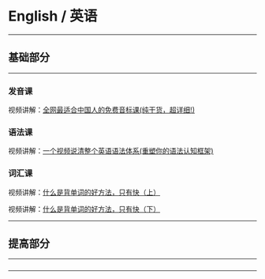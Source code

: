 # English / 英语

---

## 基础部分

---

### 发音课

视频讲解：[全网最适合中国人的免费音标课(纯干货，超详细!)](https://www.bilibili.com/video/BV1iV411z7Nj)

### 语法课

视频讲解：[一个视频说清整个英语语法体系(重塑你的语法认知框架)](https://www.bilibili.com/video/BV1r54y1m7gd)

### 词汇课

视频讲解：[什么是背单词的好方法，只有快（上）](https://www.bilibili.com/video/BV1tF411z7cF)

视频讲解：[什么是背单词的好方法，只有快（下）](https://www.bilibili.com/video/BV1jR4y1W7bj)





---

## 提高部分

---

###

---

























































